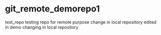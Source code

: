 # git_remote_demorepo1
test_repo
testing repo for remote purpose
change in local repository
edited in demo
changing in local repository
